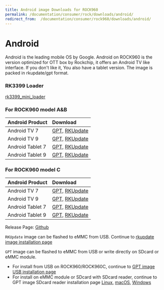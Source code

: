 ```yaml
---
title: Android image Downloads for ROCK960
permalink: /documentation/consumer/rock/downloads/android/
redirect_from:  /documentation/consumer/rock960/downloads/android/
---
```


# Android

Android is the leading mobile OS by Google. Android on ROCK960 is the version optimized for OTT box by Rockchip, it offers an Android TV like interface. If you don't like it, You also have a tablet version. The image is packed in rkupdate/gpt format.

### RK3399 Loader
[rk3399_mini_loader](http://rock.sh/rock960-mini-loader-download)

### For ROCK960 model A&B

| Android Product |  Download  |
|:------------------|:------------------------------------|
| Android TV 7 | [GPT,](http://rock.sh/rock960-ab-android7-tv-gpt-download) [RKUpdate](http://rock.sh/rock960-ab-android7-tv-download)|
| Android TV 9 | [GPT,](http://rock.sh/rock960-ab-android9-tv-gpt-download) [RKUpdate](http://rock.sh/rock960-ab-android9-tv-download)|
| Android Tablet 7 | [GPT,](http://rock.sh/rock960-ab-android7-gpt-download) [RKUpdate](http://rock.sh/rock960-ab-android7-download)|
| Android Tablet 9 | [GPT,](http://rock.sh/rock960-ab-android9-gpt-download) [RKUpdate](http://rock.sh/rock960-ab-android9-download)|

### For ROCK960 model C
| Android Product |  Download  |
|:------------------|:------------------------------------|
| Android TV 7 | [GPT,](http://rock.sh/rock960-c-android7-tv-gpt-download) [RKUpdate](http://rock.sh/rock960-c-android7-tv-download)|
| Android TV 9 | [GPT,](http://rock.sh/rock960-c-android9-tv-gpt-download) [RKUpdate](http://rock.sh/rock960-c-android9-tv-download)|
| Android Tablet 7 | [GPT,](http://rock.sh/rock960-c-android7-gpt-download) [RKUpdate](http://rock.sh/rock960-c-android7-download)|
| Android Tablet 9 | [GPT,](http://rock.sh/rock960-c-android9-gpt-download) [RKUpdate](http://rock.sh/rock960-c-android9-download)|

Release Page: [Github](https://github.com/96rocks/manifests/releases)

`RKUpdate` image can be flashed to eMMC from USB. Continue to [rkupdate image installation page](../installation/linux-upgrade_tool/)

`GPT` image can be flashed to eMMC from USB or write directly on SDcard or eMMC module.


- For install from USB on ROCK960/ROCK960C, continue to [GPT image USB installation page](../installation/linux-mac-rkdeveloptool-android/)
- For install on eMMC module or SDcard with SDcard reader, continue to GPT image SDcard reader installation page [Linux](../installation/linux-sd/), [macOS](../installation/mac-sd/), [Windows](../installation/windows-sd/)
